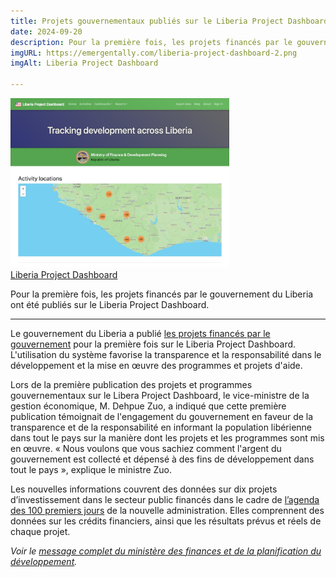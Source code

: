 ```yaml
---
title: Projets gouvernementaux publiés sur le Liberia Project Dashboard
date: 2024-09-20
description: Pour la première fois, les projets financés par le gouvernement du Liberia ont été publiés sur le Liberia Project Dashboard.
imgURL: https://emergentally.com/liberia-project-dashboard-2.png
imgAlt: Liberia Project Dashboard

---
```


<div class="text-center float-md-end mb-lg-4 ms-lg-3 mb-2">
<img
src="/liberia-project-dashboard-2.png"
width="350px" />
<br /><a href="https://liberiaprojects.org">Liberia Project Dashboard</a>
</div>

Pour la première fois, les projets financés par le gouvernement du Liberia ont été publiés sur le Liberia Project Dashboard.

---

Le gouvernement du Liberia a publié [les projets financés par le gouvernement](https://liberiaprojects.org/activities?domestic_external=domestic) pour la première fois sur le Liberia Project Dashboard. L'utilisation du système favorise la transparence et la responsabilité dans le développement et la mise en œuvre des programmes et projets d'aide.

Lors de la première publication des projets et programmes gouvernementaux sur le Libera Project Dashboard, le vice-ministre de la gestion économique, M. Dehpue Zuo, a indiqué que cette première publication témoignait de l'engagement du gouvernement en faveur de la transparence et de la responsabilité en informant la population libérienne dans tout le pays sur la manière dont les projets et les programmes sont mis en œuvre. « Nous voulons que vous sachiez comment l'argent du gouvernement est collecté et dépensé à des fins de développement dans tout le pays », explique le ministre Zuo.

Les nouvelles informations couvrent des données sur dix projets d’investissement dans le secteur public financés dans le cadre de [l’agenda des 100 premiers jours](http://liberiaprojects.org/reports/100-days) de la nouvelle administration. Elles comprennent des données sur les crédits financiers, ainsi que les résultats prévus et réels de chaque projet.

*Voir le [message complet du ministère des finances et de la planification du développement](https://www.mfdp.gov.lr/index.php/media-center/press-release/for-the-first-time-gol-projects-are-uploaded-on-liberia-s-project-dashboard).*
